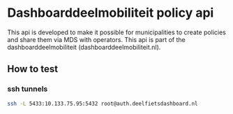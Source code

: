 # Dashboarddeelmobiliteit policy api

This api is developed to make it possible for municipalities to create policies and share them via MDS with operators. This api is part of the dashboarddeelmobiliteit (dashboarddeelmobiliteit.nl).  

## How to test

### ssh tunnels
```bash
ssh -L 5433:10.133.75.95:5432 root@auth.deelfietsdashboard.nl
```